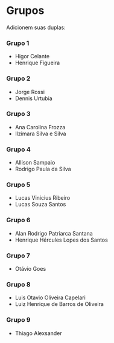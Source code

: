 # Grupos

Adicionem suas duplas:

### Grupo 1
* Higor Celante
* Henrique Figueira

### Grupo 2
* Jorge Rossi
* Dennis Urtubia

### Grupo 3
* Ana Carolina Frozza
* Ilzimara Silva e Silva

### Grupo 4
* Allison Sampaio
* Rodrigo Paula da Silva

### Grupo 5
* Lucas Vinicius Ribeiro
* Lucas Souza Santos

### Grupo 6
* Alan Rodrigo Patriarca Santana
* Henrique Hércules Lopes dos Santos

### Grupo 7
* Otávio Goes

### Grupo 8
* Luis Otavio Oliveira Capelari 
* Luiz Henrique de Barros de Oliveira

### Grupo 9
* Thiago Alexsander
